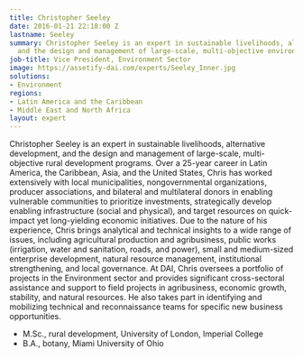 ```yaml
---
title: Christopher Seeley
date: 2016-01-21 22:18:00 Z
lastname: Seeley
summary: Christopher Seeley is an expert in sustainable livelihoods, alternative development,
  and the design and management of large-scale, multi-objective environmental programs.
job-title: Vice President, Environment Sector
image: https://assetify-dai.com/experts/Seeley_Inner.jpg
solutions:
- Environment
regions:
- Latin America and the Caribbean
- Middle East and North Africa
layout: expert
---
```


Christopher Seeley is an expert in sustainable livelihoods, alternative development, and the design and management of large-scale, multi-objective rural development programs. Over a 25-year career in Latin America, the Caribbean, Asia, and the United States, Chris has worked extensively with local municipalities, nongovernmental organizations, producer associations, and bilateral and multilateral donors in enabling vulnerable communities to prioritize investments, strategically develop enabling infrastructure (social and physical), and target resources on quick-impact yet long-yielding economic initiatives. Due to the nature of his experience, Chris brings analytical and technical insights to a wide range of issues, including agricultural production and agribusiness, public works (irrigation, water and sanitation, roads, and power), small and medium-sized enterprise development, natural resource management, institutional strengthening, and local governance. At DAI, Chris oversees a portfolio of projects in the Environment sector and provides significant cross-sectoral assistance and support to field projects in agribusiness, economic growth, stability, and natural resources. He also takes part in identifying and mobilizing technical and reconnaissance teams for specific new business opportunities.

* M.Sc., rural development, University of London, Imperial College
* B.A., botany, Miami University of Ohio
